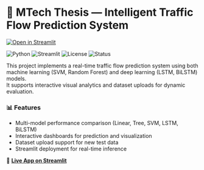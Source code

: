 # 🚦 MTech Thesis — Intelligent Traffic Flow Prediction System

[![Open in Streamlit](https://static.streamlit.io/badges/streamlit_badge_black_white.svg)](https://share.streamlit.io/ivan-ataaya/mtech_traffic_flow/main/app.py)

![Python](https://img.shields.io/badge/Python-3.10-blue.svg)
![Streamlit](https://img.shields.io/badge/Streamlit-1.38.0-FF4B4B.svg)
![License](https://img.shields.io/badge/License-MIT-green.svg)
![Status](https://img.shields.io/badge/Status-Deployed-success.svg)

This project implements a real-time traffic flow prediction system using both machine learning (SVM, Random Forest) and deep learning (LSTM, BiLSTM) models.  
It supports interactive visual analytics and dataset uploads for dynamic evaluation.  

### 📊 Features
- Multi-model performance comparison (Linear, Tree, SVM, LSTM, BiLSTM)
- Interactive dashboards for prediction and visualization
- Dataset upload support for new test data
- Streamlit deployment for real-time inference

🔗 [**Live App on Streamlit**](https://share.streamlit.io/ivan-ataaya/mtech_traffic_flow/main/app.py)
